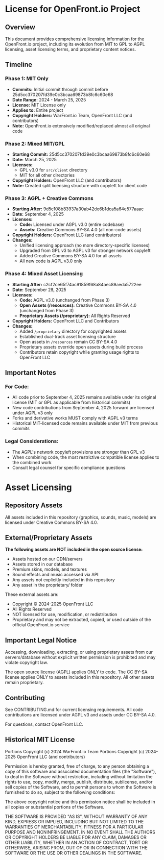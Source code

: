 # License for OpenFront.io Project

## Overview

This document provides comprehensive licensing information for the OpenFront.io project, including its evolution from MIT to GPL to AGPL licensing, asset licensing terms, and proprietary content notices.

## Timeline

### Phase 1: MIT Only

- **Commits:** Initial commit through commit before 25d5cc370207fd39e0c3bcaa69873b8fc6c60e68
- **Date Range:** 2024 - March 25, 2025
- **License:** MIT License only
- **Applies to:** Entire project
- **Copyright Holders:** WarFront.io Team, OpenFront LLC (and contributors)
- **Note:** OpenFront.io extensively modified/replaced almost all original code

### Phase 2: Mixed MIT/GPL

- **Starting Commit:** 25d5cc370207fd39e0c3bcaa69873b8fc6c60e68
- **Date:** March 25, 2025
- **Licenses:**
  - GPL v3.0 for `src/client` directory
  - MIT for all other directories
- **Copyright Holders:** OpenFront LLC (and contributors)
- **Note:** Created split licensing structure with copyleft for client code

### Phase 3: AGPL + Creative Commons

- **Starting After:** 9d5c108b83937a30ab42de6b1dca5a64e577aaac
- **Date:** September 4, 2025
- **Licenses:**
  - **Code:** Licensed under AGPL v3.0 (entire codebase)
  - **Assets:** Creative Commons BY-SA 4.0 (all non-code assets)
- **Copyright Holders:** OpenFront LLC (and contributors)
- **Changes:**
  - Unified licensing approach (no more directory-specific licenses)
  - Upgraded from GPL v3 to AGPL v3 for stronger network copyleft
  - Added Creative Commons BY-SA 4.0 for all assets
  - All new code is AGPL v3.0 only

### Phase 4: Mixed Asset Licensing

- **Starting After:** c2cf2ce65f74ac91859f68a84aec89aeda5722ee
- **Date:** September 28, 2025
- **Licenses:**
  - **Code:** AGPL v3.0 (unchanged from Phase 3)
  - **Open Assets (/resources):** Creative Commons BY-SA 4.0 (unchanged from Phase 3)
  - **Proprietary Assets (/proprietary):** All Rights Reserved
- **Copyright Holders:** OpenFront LLC and Contributors
- **Changes:**
  - Added `/proprietary` directory for copyrighted assets
  - Established dual-track asset licensing structure
  - Open assets in `/resources` remain CC BY-SA 4.0
  - Proprietary assets override open assets during build process
  - Contributors retain copyright while granting usage rights to OpenFront LLC

## Important Notes

### For Code:

- All code prior to September 4, 2025 remains available under its original license (MIT or GPL as applicable from historical commits)
- New code contributions from September 4, 2025 forward are licensed under AGPL v3 only
- Forks and derivative works MUST comply with AGPL v3 terms
- Historical MIT-licensed code remains available under MIT from previous commits

### Legal Considerations:

- The AGPL's network copyleft provisions are stronger than GPL v3
- When combining code, the most restrictive compatible license applies to the combined work
- Consult legal counsel for specific compliance questions

# Asset Licensing

## Repository Assets

All assets included in this repository (graphics, sounds, music, models) are licensed under Creative Commons BY-SA 4.0.

## External/Proprietary Assets

**The following assets are NOT included in the open source license:**

- Assets hosted on our CDN/servers
- Assets stored in our database
- Premium skins, models, and textures
- Sound effects and music accessed via API
- Any assets not explicitly included in this repository
- Any asset in the proprietary/ folder

These external assets are:

- Copyright © 2024-2025 OpenFront LLC
- All Rights Reserved
- NOT licensed for use, modification, or redistribution
- Proprietary and may not be extracted, copied, or used outside of the official OpenFront.io service

## Important Legal Notice

Accessing, downloading, extracting, or using proprietary assets from our servers/database without explicit written permission is prohibited and may violate copyright law.

The open source license (AGPL) applies ONLY to code. The CC BY-SA license applies ONLY to assets included in this repository. All other assets remain proprietary.

## Contributing

See CONTRIBUTING.md for current licensing requirements. All code contributions are licensed under AGPL v3 and assets under CC BY-SA 4.0.

For questions, contact OpenFront LLC.

## Historical MIT License

Portions Copyright (c) 2024 WarFront.io Team
Portions Copyright (c) 2024-2025 OpenFront LLC (and contributors)

Permission is hereby granted, free of charge, to any person obtaining a copy of this software and associated documentation files (the "Software"), to deal in the Software without restriction, including without limitation the rights to use, copy, modify, merge, publish, distribute, sublicense, and/or sell copies of the Software, and to permit persons to whom the Software is furnished to do so, subject to the following conditions:

The above copyright notice and this permission notice shall be included in all copies or substantial portions of the Software.

THE SOFTWARE IS PROVIDED "AS IS", WITHOUT WARRANTY OF ANY KIND, EXPRESS OR IMPLIED, INCLUDING BUT NOT LIMITED TO THE WARRANTIES OF MERCHANTABILITY, FITNESS FOR A PARTICULAR PURPOSE AND NONINFRINGEMENT. IN NO EVENT SHALL THE AUTHORS OR COPYRIGHT HOLDERS BE LIABLE FOR ANY CLAIM, DAMAGES OR OTHER LIABILITY, WHETHER IN AN ACTION OF CONTRACT, TORT OR OTHERWISE, ARISING FROM, OUT OF OR IN CONNECTION WITH THE SOFTWARE OR THE USE OR OTHER DEALINGS IN THE SOFTWARE.
